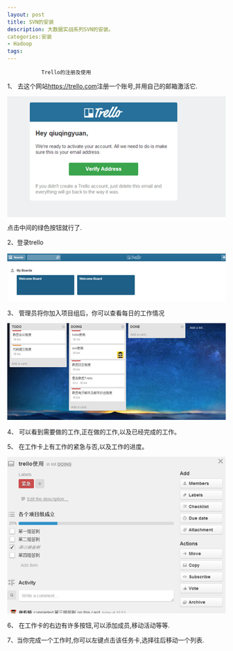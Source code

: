 ```yaml
---
layout: post
title: SVN的安装
description: 大数据实战系列SVN的安装。
categories:安装
- Hadoop
tags:
---
```

               Trello的注册及使用


1、 去这个网站<https://trello.com>注册一个账号,并用自己的邮箱激活它.

![1](/image\20140820\4.1.jpg)
点击中间的绿色按钮就行了.

2、登录trello

![2](/image\20140820\4.2.jpg)

3、 管理员将你加入项目组后，你可以查看每日的工作情况

![3](/image\20140820\4.3.jpg)

4、 可以看到需要做的工作,正在做的工作,以及已经完成的工作。

5、 在工作卡上有工作的紧急与否,以及工作的进度。

![4](/image\20140820\4.4.jpg)

6、 在工作卡的右边有许多按钮,可以添加成员,移动活动等等.

7、当你完成一个工作时,你可以左键点击该任务卡,选择往后移动一个列表.
